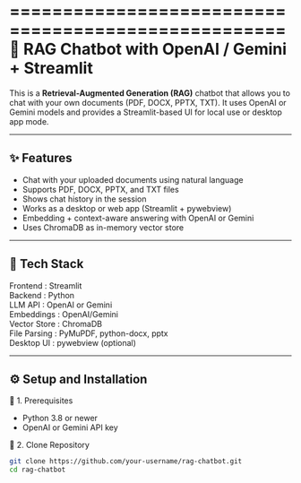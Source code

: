 ====================================================
🧠 RAG Chatbot with OpenAI / Gemini + Streamlit
====================================================

This is a **Retrieval-Augmented Generation (RAG)** chatbot that allows you to chat with your own documents (PDF, DOCX, PPTX, TXT). It uses OpenAI or Gemini models and provides a Streamlit-based UI for local use or desktop app mode.

----------------------------------------------------
✨ Features
----------------------------------------------------

- Chat with your uploaded documents using natural language
- Supports PDF, DOCX, PPTX, and TXT files
- Shows chat history in the session
- Works as a desktop or web app (Streamlit + pywebview)
- Embedding + context-aware answering with OpenAI or Gemini
- Uses ChromaDB as in-memory vector store

----------------------------------------------------
🧱 Tech Stack
----------------------------------------------------

Frontend      : Streamlit  
Backend       : Python  
LLM API       : OpenAI or Gemini  
Embeddings    : OpenAI/Gemini  
Vector Store  : ChromaDB  
File Parsing  : PyMuPDF, python-docx, pptx  
Desktop UI    : pywebview (optional)

----------------------------------------------------
⚙️ Setup and Installation
----------------------------------------------------

🔹 1. Prerequisites

- Python 3.8 or newer
- OpenAI or Gemini API key

🔹 2. Clone Repository

```bash
git clone https://github.com/your-username/rag-chatbot.git
cd rag-chatbot
